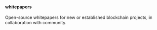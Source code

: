 #### whitepapers

Open-source whitepapers for new or established blockchain projects, in collaboration with community.
